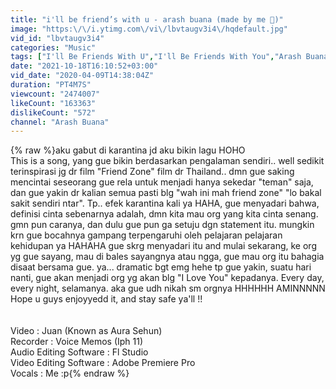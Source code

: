 ```yaml
---
title: "i'll be friend’s with u - arash buana (made by me 🥺)"
image: "https:\/\/i.ytimg.com\/vi\/lbvtaugv3i4\/hqdefault.jpg"
vid_id: "lbvtaugv3i4"
categories: "Music"
tags: ["I'll Be Friends With U","I'll Be Friends With You","Arash Buana"]
date: "2021-10-18T16:10:52+03:00"
vid_date: "2020-04-09T14:38:04Z"
duration: "PT4M7S"
viewcount: "2474007"
likeCount: "163363"
dislikeCount: "572"
channel: "Arash Buana"
---
```

{% raw %}aku gabut di karantina jd aku bikin lagu HOHO<br />This is a song, yang gue bikin berdasarkan pengalaman sendiri.. well sedikit terinspirasi jg dr film &quot;Friend Zone&quot; film dr Thailand.. dmn gue saking mencintai seseorang gue rela untuk menjadi hanya sekedar &quot;teman&quot; saja, dan gue yakin dr kalian semua pasti blg &quot;wah ini mah friend zone&quot; &quot;lo bakal sakit sendiri ntar&quot;. Tp.. efek karantina kali ya HAHA, gue menyadari bahwa, definisi cinta sebenarnya adalah, dmn kita mau org yang kita cinta senang. gmn pun caranya, dan dulu gue pun ga setuju dgn statement itu. mungkin krn gue bocahnya gampang terpengaruhi oleh pelajaran pelajaran kehidupan ya HAHAHA gue skrg menyadari itu and mulai sekarang, ke org yg gue sayang, mau di bales sayangnya atau ngga, gue mau org itu bahagia disaat bersama gue. ya... dramatic bgt emg hehe tp gue yakin, suatu hari nanti, gue akan menjadi org yg akan blg &quot;I Love You&quot; kepadanya. Every day, every night, selamanya. aka gue udh nikah sm orgnya HHHHHH AMINNNNN<br />Hope u guys enjoyyedd it, and stay safe ya'll !!<br /><br /><br />Video : Juan (Known as Aura Sehun)<br />Recorder : Voice Memos (Iph 11)<br />Audio Editing Software : Fl Studio<br />Video Editing Software : Adobe Premiere Pro<br />Vocals : Me :p{% endraw %}
